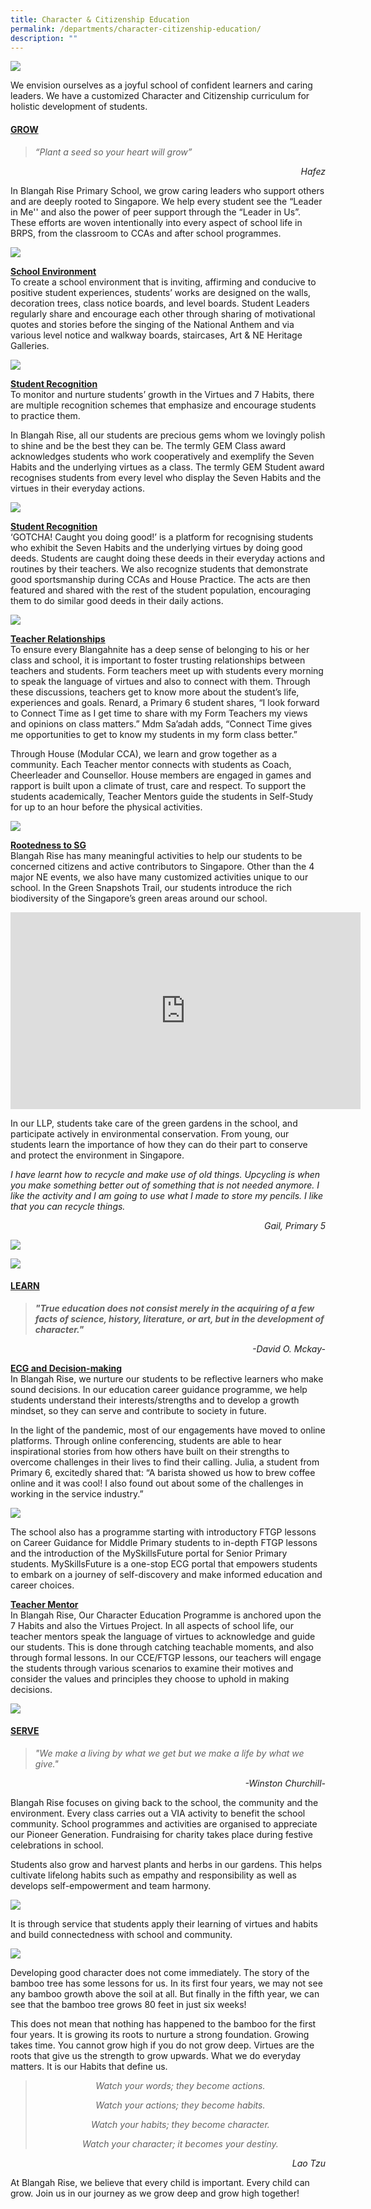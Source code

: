 ```yaml
---
title: Character & Citizenship Education
permalink: /departments/character-citizenship-education/
description: ""
---
```

![](/images/01-Main-Banner-Picture-Crop-Grow-Caring-Leaders-Nurture-reflective-learners-Serve-the-community.png)

<p>We envision ourselves as a joyful school of confident learners and caring leaders. We have a customized Character and Citizenship curriculum for holistic development of students.</p>
<h4><span style="text-decoration: underline;"><strong>GROW</strong></span></h4>
<blockquote>
<p><em>&ldquo;Plant a seed so your heart will grow&rdquo;</em></p>
</blockquote>
<p style="text-align: right;"><em>Hafez</em></p>
<p>In Blangah Rise Primary School, we grow caring leaders who support others and are deeply rooted to Singapore. We help every student see the &ldquo;Leader in Me'' and also the power of peer support through the &ldquo;Leader in Us&rdquo;. These efforts are woven intentionally into every aspect of school life in BRPS, from the classroom to CCAs and after school programmes.</p>

![](/images/cce1.png)

<p><strong><u>School Environment<br /></u></strong>To create a school environment that is inviting, affirming and conducive to positive student experiences, students&rsquo; works are designed on the walls, decoration trees, class notice boards, and level boards. Student Leaders regularly share and encourage each other through sharing of motivational quotes and stories before the singing of the National Anthem and via various level notice and walkway boards, staircases, Art &amp; NE Heritage Galleries.</p>

![](/images/cce2.png)

<p><strong><u>Student Recognition<br /></u></strong>To monitor and nurture students&rsquo; growth in the Virtues and 7 Habits, there are multiple recognition schemes that emphasize and encourage students to practice them.</p>
<p>In Blangah Rise, all our students are precious gems whom we lovingly polish to shine and be the best they can be. The termly GEM Class award acknowledges students who work cooperatively and exemplify the Seven Habits and the underlying virtues as a class. The termly GEM Student award recognises students from every level who display the Seven Habits and the virtues in their everyday actions.</p>

![](/images/cce3.png)

<p><u><strong>Student Recognition</strong><br /></u>&lsquo;GOTCHA! Caught you doing good!&rsquo; is a platform for recognising students who exhibit the Seven Habits and the underlying virtues by doing good deeds. Students are caught doing these deeds in their everyday actions and routines by their teachers. We also recognize students that demonstrate good sportsmanship during CCAs and House Practice. The acts are then featured and shared with the rest of the student population, encouraging them to do similar good deeds in their daily actions.</p>

![](/images/cce4.png)

<p><strong><u>Teacher Relationships<br /></u></strong>To ensure every Blangahnite has a deep sense of belonging to his or her class and school, it is important to foster trusting relationships between teachers and students. Form teachers meet up with students every morning to speak the language of virtues and also to connect with them. Through these discussions, teachers get to know more about the student&rsquo;s life, experiences and goals. Renard, a Primary 6 student shares, &ldquo;I look forward to Connect Time as I get time to share with my Form Teachers my views and opinions on class matters.&rdquo; Mdm Sa&rsquo;adah adds, &ldquo;Connect Time gives me opportunities to get to know my students in my form class better.&rdquo;</p>
<p>Through House (Modular CCA), we learn and grow together as a community. Each Teacher mentor connects with students as Coach, Cheerleader and Counsellor. House members are engaged in games and rapport is built upon a climate of trust, care and respect. To support the students academically, Teacher Mentors guide the students in Self-Study for up to an hour before the physical activities.</p>

![](/images/cce5.png)

<p><u><strong>Rootedness to SG</strong><br /></u>Blangah Rise has many meaningful activities to help our students to be concerned citizens and active contributors to Singapore. Other than the 4 major NE events, we also have many customized activities unique to our school. In the Green Snapshots Trail, our students introduce the rich biodiversity of the Singapore&rsquo;s green areas around our school.</p>
</div>
</div>
</div>
<div class="fl-module fl-module-html fl-node-6268eec5128ba" data-node="6268eec5128ba">
<div class="fl-module-content fl-node-content">
<div class="fl-html"><iframe title="YouTube video player" src="https://www.youtube.com/embed/qCCfMmtjEiY" width="560" height="315" frameborder="0" allowfullscreen="allowfullscreen" data-mce-fragment="1"></iframe></div>
</div>
</div>
<div class="fl-module fl-module-rich-text fl-node-6268edad62f92" data-node="6268edad62f92">
<div class="fl-module-content fl-node-content">
<div class="fl-rich-text">
<p>In our LLP, students take care of the green gardens in the school, and participate actively in environmental conservation. From young, our students learn the importance of how they can do their part to conserve and protect the environment in Singapore.</p>
<p><em>I have learnt how to recycle and make use of old things. Upcycling is when you make something better out of something that is not needed anymore. I like the activity and I am going to use what I made to store my pencils. I like that you can recycle things.</em></p>
<p style="text-align: right;"><em>Gail, Primary 5</em></p>
	
![](/images/07-Rootedness-to-SG-Picture-2.png)
	
![](/images/cce6.png)
	
<h4><strong><u>LEARN</u></strong></h4>
<blockquote>
<p><strong><em>"True education does not consist merely in the acquiring of a few facts of science, history, literature, or art, but in the development of character."</em></strong></p>
</blockquote>
<p style="text-align: right;"><em>-David O. Mckay-</em></p>
	
<p><u><strong>ECG and Decision-making</strong><br /></u>In Blangah Rise, we nurture our students to be reflective learners who make sound decisions. In our education career guidance programme, we help students understand their interests/strengths and to develop a growth mindset, so they can serve and contribute to society in future.</p>
<p>In the light of the pandemic, most of our engagements have moved to online platforms. Through online conferencing, students are able to hear inspirational stories from how others have built on their strengths to overcome challenges in their lives to find their calling. Julia, a student from Primary 6, excitedly shared that: &ldquo;A barista showed us how to brew coffee online and it was cool! I also found out about some of the challenges in working in the service industry.&rdquo;</p>
	
![](/images/cce7.png)
	
<p>The school also has a programme starting with introductory FTGP lessons on Career Guidance for Middle Primary students to in-depth FTGP lessons and the introduction of the MySkillsFuture portal for Senior Primary students. MySkillsFuture is a one-stop ECG portal that empowers students to embark on a journey of self-discovery and make informed education and career choices.</p>
	
<p><strong><u>Teacher Mentor<br /></u></strong>In Blangah Rise, Our Character Education Programme is anchored upon the 7 Habits and also the Virtues Project. In all aspects of school life, our teacher mentors speak the language of virtues to acknowledge and guide our students. This is done through catching teachable moments, and also through formal lessons. In our CCE/FTGP lessons, our teachers will engage the students through various scenarios to examine their motives and consider the values and principles they choose to uphold in making decisions.</p>
	
![](/images/cce8.png)
	
<h4><strong><u>SERVE</u></strong></h4>
<blockquote>
<p><em>"We make a living by what we get but we make a life by what we give."</em></p>
</blockquote>
<p style="text-align: right;"><em>-Winston Churchill-</em></p>
	
<p>Blangah Rise focuses on giving back to the school, the community and the environment. Every class carries out a VIA activity to benefit the school community. School programmes and activities are organised to appreciate our Pioneer Generation. Fundraising for charity takes place during festive celebrations in school.</p>
<p>Students also grow and harvest plants and herbs in our gardens. This helps cultivate lifelong habits such as empathy and responsibility as well as develops self-empowerment and team harmony.</p>
	
![](/images/cce9.png)
	
<p>It is through service that students apply their learning of virtues and habits and build connectedness with school and community.</p>
	
![](/images/11-Ending-Bamboo.png)
	
<p>Developing good character does not come immediately. The story of the bamboo tree has some lessons for us. In its first four years, we may not see any bamboo growth above the soil at all. But finally in the fifth year, we can see that the bamboo tree grows 80 feet in just six weeks!</p>
<p>This does not mean that nothing has happened to the bamboo for the first four years. It is growing its roots to nurture a strong foundation. Growing takes time. You cannot grow high if you do not grow deep. Virtues are the roots that give us the strength to grow upwards. What we do everyday matters. It is our Habits that define us.</p>
<blockquote>
<p style="text-align: center;"><em>Watch your words; they become actions.</em></p>
<p style="text-align: center;"><em>Watch your actions; they become habits.</em></p>
<p style="text-align: center;"><em>Watch your habits; they become character.</em></p>
<p style="text-align: center;"><em>Watch your character; it becomes your destiny.</em></p>
</blockquote>
<p style="text-align: right;"><em>Lao Tzu</em></p>
<p>At Blangah Rise, we believe that every child is important. Every child can grow. Join us in our journey as we grow deep and grow high together!</p>